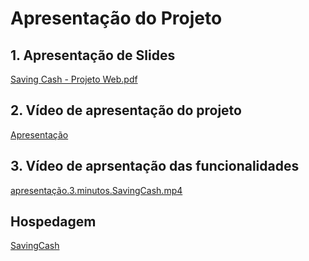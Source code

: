 # Apresentação do Projeto

## 1. Apresentação de Slides
[Saving Cash - Projeto Web.pdf](https://github.com/user-attachments/files/15934462/Saving.Cash.-.Projeto.Web.pdf)


## 2. Vídeo de apresentação do projeto
[Apresentação](https://github.com/ICEI-PUC-Minas-PMV-ADS/pmv-ads-2024-1-e1-proj-web-t1-pmv-ads-2024-1-e1-projequilfinanc/assets/22732544/8359197c-4a97-454d-8c60-3dbedb5584af)


## 3. Vídeo de aprsentação das funcionalidades
[apresentação.3.minutos.SavingCash.mp4](https://github.com/ICEI-PUC-Minas-PMV-ADS/pmv-ads-2024-1-e1-proj-web-t1-pmv-ads-2024-1-e1-projequilfinanc/assets/102324807/02c04828-45a6-4129-8879-1086abc47aec)
## Hospedagem

[SavingCash](https://icei-puc-minas-pmv-ads.github.io/pmv-ads-2024-1-e1-proj-web-t1-pmv-ads-2024-1-e1-projequilfinanc/)
